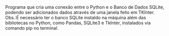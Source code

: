 Programa que cria uma conexão entre o Python e o Banco de Dados SQLite, podendo ser adicionados dados através de uma janela feito em TKInter.
Obs.:É necessário ter o banco SQLite instaldo na máquina além das bibliotecas no Python, como Pandas, SQLite3 e TkInter, instalados via comando pip no terminal.
